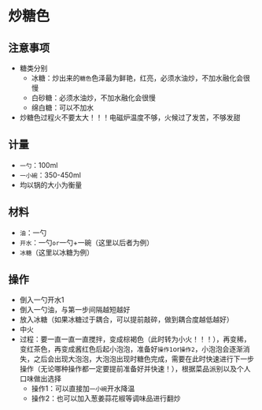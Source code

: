 # 炒糖色
## 注意事项
* 糖类分别
    * 冰糖：炒出来的`糖色`色泽最为鲜艳，红亮，必须水油炒，不加水融化会很慢
    * 白砂糖：必须水油炒，不加水融化会很慢
    * 绵白糖：可以不加水
* 炒糖色过程火不要太大！！！电磁炉温度不够，火候过了发苦，不够发甜

## 计量
* `一勺`：100ml
* `一小碗`：350-450ml
* 均以锅的大小为衡量

## 材料
* `油`：一勺
* `开水`：一勺`or`一勺+一碗（这里以后者为例）
* `冰糖`（这里以冰糖为例）
  
## 操作
* 倒入一勺开水1
* 倒入一勺油，与第一步间隔越短越好
* 放入冰糖（如果冰糖过于耦合，可以提前敲碎，做到耦合度越低越好）
* 中火
* 过程：要一直一直一直搅拌，变成棕褐色（此时转为小火！！！），再变稀，变红茶色，再变成酱红色后起小泡泡，准备好`操作1`or`操作2`，小泡泡会逐渐消失，之后会出现大泡泡，大泡泡出现时糖色完成，需要在此时快速进行下一步操作（无论哪种操作都一定要提前准备好并快速！），根据菜品派别以及个人口味做出选择
    * 操作1：可以直接加`一小碗`开水降温
    * 操作2：也可以加入葱姜蒜花椒等调味品进行翻炒